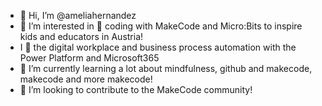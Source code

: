 - 👋 Hi, I’m @ameliahernandez
- 👀 I’m interested in 🚀 coding with MakeCode and Micro:Bits to inspire kids and educators in Austria!
- I 💜 the digital workplace and business process automation with the Power Platform and Microsoft365
- 🌱 I’m currently learning a lot about mindfulness, github and makecode, makecode and more makecode!
- 💞️ I’m looking to contribute to the MakeCode community!

<!---
ameliahernandez/ameliahernandez is a ✨ special ✨ repository because its `README.md` (this file) appears on your GitHub profile.
You can click the Preview link to take a look at your changes.
--->
